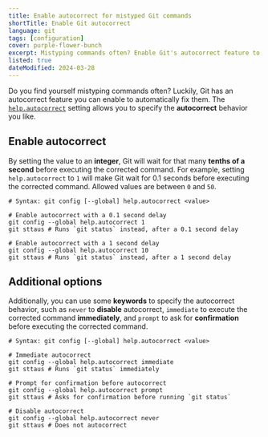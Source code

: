```yaml
---
title: Enable autocorrect for mistyped Git commands
shortTitle: Enable Git autocorrect
language: git
tags: [configuration]
cover: purple-flower-bunch
excerpt: Mistyping commands often? Enable Git's autocorrect feature to automatically fix them.
listed: true
dateModified: 2024-03-28
---
```


Do you find yourself mistyping commands often? Luckily, Git has an autocorrect feature you can enable to automatically fix them. The [`help.autocorrect`](https://git-scm.com/book/en/v2/Customizing-Git-Git-Configuration#_help_autocorrect) setting allows you to specify the **autocorrect** behavior you like.

## Enable autocorrect

By setting the value to an **integer**, Git will wait for that many **tenths of a second** before executing the corrected command. For example, setting `help.autocorrect` to `1` will make Git wait for 0.1 seconds before executing the corrected command. Allowed values are between `0` and `50`.

```shell
# Syntax: git config [--global] help.autocorrect <value>

# Enable autocorrect with a 0.1 second delay
git config --global help.autocorrect 1
git sttaus # Runs `git status` instead, after a 0.1 second delay

# Enable autocorrect with a 1 second delay
git config --global help.autocorrect 10
git sttaus # Runs `git status` instead, after a 1 second delay
```

## Additional options

Additionally, you can use some **keywords** to specify the autocorrect behavior, such as `never` to **disable** autocorrect, `immediate` to execute the corrected command **immediately**, and `prompt` to ask for **confirmation** before executing the corrected command.

```shell
# Syntax: git config [--global] help.autocorrect <value>

# Immediate autocorrect
git config --global help.autocorrect immediate
git sttaus # Runs `git status` immediately

# Prompt for confirmation before autocorrect
git config --global help.autocorrect prompt
git sttaus # Asks for confirmation before running `git status`

# Disable autocorrect
git config --global help.autocorrect never
git sttaus # Does not autocorrect
```
